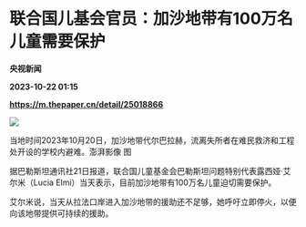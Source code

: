 # 联合国儿基会官员：加沙地带有100万名儿童需要保护
**央视新闻**

**2023-10-22 01:15**

**https://m.thepaper.cn/detail/25018866**

![](https://imagecloud.thepaper.cn/thepaper/image/275/137/225.jpg)

当地时间2023年10月20日，加沙地带代尔巴拉赫，流离失所者在难民救济和工程处开设的学校内避难。澎湃影像 图

据巴勒斯坦通讯社21日报道，联合国儿童基金会巴勒斯坦问题特别代表露西娅·艾尔米（Lucia Elmi）当天表示，目前加沙地带有100万名儿童迫切需要保护。

艾尔米说，当天从拉法口岸进入加沙地带的援助还不足够，她呼吁立即停火，以便向该地带提供可持续的援助。